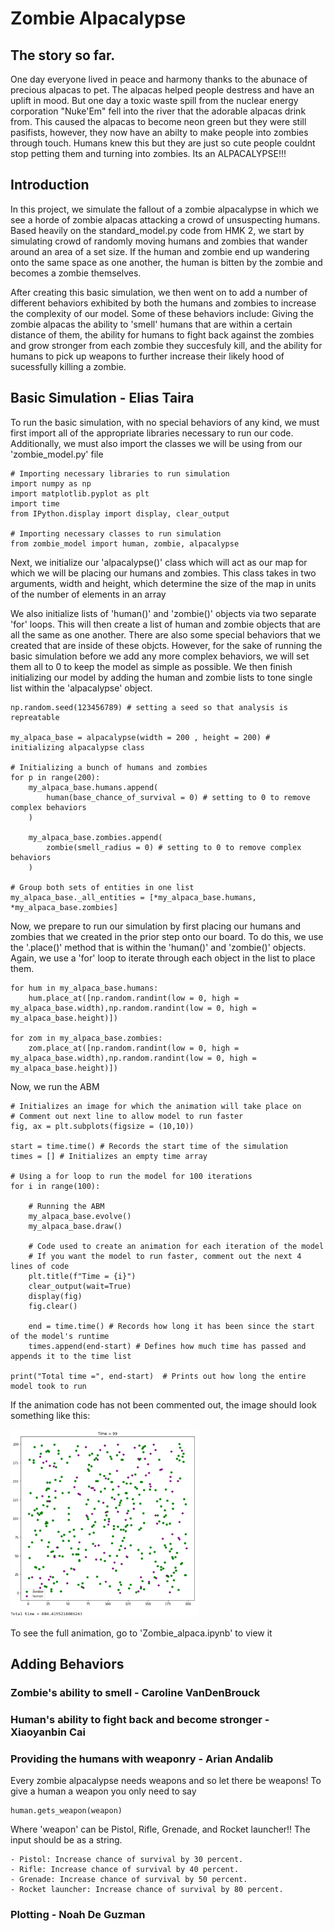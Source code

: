 # Zombie Alpacalypse

## The story so far.
One day everyone lived in peace and harmony thanks to the abunace of precious alpacas to pet. The alpacas helped people destress and have an uplift in mood. But one day a toxic waste spill from the nuclear energy corporation "Nuke'Em" fell into the river that the adorable alpacas drink from. This caused the alpacas to become neon green but they were still pasifists, however, they now have an abilty to make people into zombies through touch. Humans knew this but they are just so cute people couldnt stop petting them and turning into zombies. Its an ALPACALYPSE!!!

## Introduction
In this project, we simulate the fallout of a zombie alpacalypse in which we see a horde of zombie alpacas attacking a crowd of unsuspecting humans. Based heavily on the standard_model.py code from HMK 2, we start by simulating crowd of randomly moving humans and zombies that wander around an area of a set size. If the human and zombie end up wandering onto the same space as one another, the human is bitten by the zombie and becomes a zombie themselves.

After creating this basic simulation, we then went on to add a number of different behaviors exhibited by both the humans and zombies to increase the complexity of our model. Some of these behaviors include: Giving the zombie alpacas the ability to 'smell' humans that are within a certain distance of them, the ability for humans to fight back against the zombies and grow stronger from each zombie they succesfuly kill, and the ability for humans to pick up weapons to further increase their likely hood of sucessfully killing a zombie.

## Basic Simulation - Elias Taira
To run the basic simulation, with no special behaviors of any kind, we must first import all of the appropriate libraries necessary to run our code. Additionally, we must also import the classes we will be using from our 'zombie_model.py' file 
```
# Importing necessary libraries to run simulation
import numpy as np
import matplotlib.pyplot as plt
import time
from IPython.display import display, clear_output

# Importing necessary classes to run simulation
from zombie_model import human, zombie, alpacalypse 
```
Next, we initialize our 'alpacalypse()' class which will act as our map for which we will be placing our humans and zombies. This class takes in two arguments, width and height, which determine the size of the map in units of the number of elements in an array

We also initialize lists of 'human()' and 'zombie()' objects via two separate 'for' loops. This will then create a list of human and zombie objects that are all the same as one another. There are also some special behaviors that we created that are inside of these objcts. However, for the sake of running the basic simulation before we add any more complex behaviors, we will set them all to 0 to keep the model as simple as possible. We then finish initializing our model by adding the human and zombie lists to tone single list within the 'alpacalypse' object.
```
np.random.seed(123456789) # setting a seed so that analysis is repreatable

my_alpaca_base = alpacalypse(width = 200 , height = 200) # initializing alpacalypse class

# Initializing a bunch of humans and zombies
for p in range(200):
    my_alpaca_base.humans.append(
        human(base_chance_of_survival = 0) # setting to 0 to remove complex behaviors
    )
    
    my_alpaca_base.zombies.append(
        zombie(smell_radius = 0) # setting to 0 to remove complex behaviors
    )

# Group both sets of entities in one list
my_alpaca_base._all_entities = [*my_alpaca_base.humans, *my_alpaca_base.zombies]
```
Now, we prepare to run our simulation by first placing our humans and zombies that we created in the prior step onto our board. To do this, we use the '.place()' method that is within the 'human()' and 'zombie()' objects. Again, we use a 'for' loop to iterate through each object in the list to place them.
```
for hum in my_alpaca_base.humans:
    hum.place_at([np.random.randint(low = 0, high = my_alpaca_base.width),np.random.randint(low = 0, high = my_alpaca_base.height)])
    
for zom in my_alpaca_base.zombies:
    zom.place_at([np.random.randint(low = 0, high = my_alpaca_base.width),np.random.randint(low = 0, high = my_alpaca_base.height)])
```
Now, we run the ABM
```
# Initializes an image for which the animation will take place on
# Comment out next line to allow model to run faster
fig, ax = plt.subplots(figsize = (10,10))

start = time.time() # Records the start time of the simulation
times = [] # Initializes an empty time array

# Using a for loop to run the model for 100 iterations
for i in range(100):
    
    # Running the ABM
    my_alpaca_base.evolve()
    my_alpaca_base.draw()
    
    # Code used to create an animation for each iteration of the model
    # If you want the model to run faster, comment out the next 4 lines of code
    plt.title(f"Time = {i}")
    clear_output(wait=True) 
    display(fig)            
    fig.clear()             
        
    end = time.time() # Records how long it has been since the start of the model's runtime
    times.append(end-start) # Defines how much time has passed and appends it to the time list
    
print("Total time =", end-start)  # Prints out how long the entire model took to run
```
If the animation code has not been commented out, the image should look something like this:

<img src="https://github.com/AriAtari/zombie_alpaca/blob/main/Images/basic_sim_pic.jpg" width="300" height="300">

To see the full animation, go to 'Zombie_alpaca.ipynb' to view it

## Adding Behaviors

### Zombie's ability to smell - Caroline VanDenBrouck

### Human's ability to fight back and become stronger - Xiaoyanbin Cai


### Providing the humans with weaponry - Arian Andalib

Every zombie alpacalypse needs weapons and so let there be weapons! 
To give a human a weapon you only need to say 
```
human.gets_weapon(weapon)   
```
Where 'weapon' can be Pistol, Rifle, Grenade, and Rocket launcher!! The input should be as a string.
```
- Pistol: Increase chance of survival by 30 percent.
- Rifle: Increase chance of survival by 40 percent.
- Grenade: Increase chance of survival by 50 percent.
- Rocket launcher: Increase chance of survival by 80 percent.

```
### Plotting - Noah De Guzman
